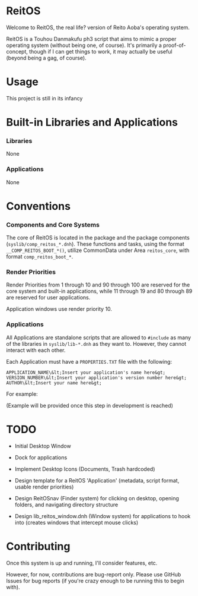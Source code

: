 # ReitOS

Welcome to ReitOS, the real life? version of Reito Aoba's operating system. 

ReitOS is a Touhou Danmakufu ph3 script that aims to mimic a proper operating system (without being one, of course). It's primarily a proof-of-concept, though if I can get things to work, it may actually be useful (beyond being a gag, of course).

# Usage

This project is still in its infancy

# Built-in Libraries and Applications

### Libraries
None

### Applications
None

# Conventions

### Components and Core Systems

The core of ReitOS is located in the package and the package components (`syslib/comp_reitos_*.dnh`). These functions and tasks, using the format `__COMP_REITOS_BOOT_*()`, utilize CommonData under Area `reitos_core`, with format `comp_reitos_boot_*`. 

### Render Priorities

Render Priorities from 1 through 10 and 90 through 100 are reserved for the core system and built-in applications, while 11 through 19 and 80 through 89 are reserved for user applications.

Application windows use render priority 10.

### Applications

All Applications are standalone scripts that are allowed to `#include` as many of the libraries in `syslib/lib-*.dnh` as they want to. However, they cannot interact with each other.

Each Application must have a `PROPERTIES.TXT` file with the following:
```
APPLICATION_NAME\&lt;Insert your application's name here&gt;
VERSION_NUMBER\&lt;Insert your application's version number here&gt;
AUTHOR\&lt;Insert your name here&gt;
```

For example:

(Example will be provided once this step in development is reached)

# TODO

* Initial Desktop Window
* Dock for applications
* Implement Desktop Icons (Documents, Trash hardcoded)
* Design template for a ReitOS 'Application' (metadata, script format, usable render priorities)

* Design ReitOSnav (Finder system) for clicking on desktop, opening folders, and navigating directory structure
* Design lib_reitos_window.dnh (Window system) for applications to hook into (creates windows that intercept mouse clicks)

# Contributing

Once this system is up and running, I'll consider features, etc.

However, for now, contributions are bug-report only. Please use GitHub Issues for bug reports (if you're crazy enough to be running this to begin with).